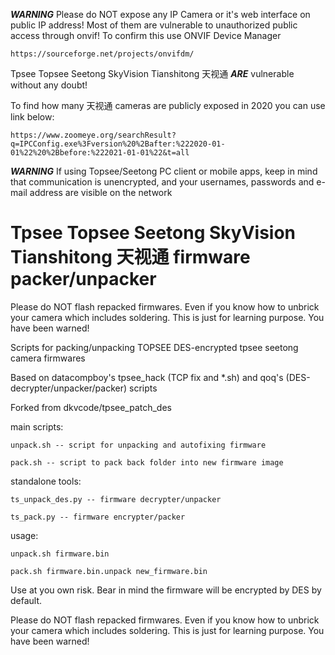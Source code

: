 ***WARNING***
Please do NOT expose any IP Camera or it's web interface on public IP address! Most of them are vulnerable to unauthorized public access through onvif!
To confirm this use ONVIF Device Manager

	https://sourceforge.net/projects/onvifdm/

Tpsee Topsee Seetong SkyVision Tianshitong 天视通 ***ARE*** vulnerable without any doubt!

To find how many 天视通 cameras are publicly exposed in 2020 you can use link below:

	https://www.zoomeye.org/searchResult?q=IPCConfig.exe%3Fversion%20%2Bafter:%222020-01-01%22%20%2Bbefore:%222021-01-01%22&t=all

***WARNING*** If using Topsee/Seetong PC client or mobile apps, keep in mind that communication is unencrypted, and your usernames, passwords and e-mail address are visible on the network



# Tpsee Topsee Seetong SkyVision Tianshitong 天视通 firmware packer/unpacker

Please do NOT flash repacked firmwares. Even if you know how to unbrick your camera which includes soldering. This is just for learning purpose. You have been warned!

Scripts for packing/unpacking TOPSEE DES-encrypted tpsee seetong camera firmwares

Based on datacompboy's tpsee_hack (TCP fix and *.sh) and qoq's (DES-decrypter/unpacker/packer) scripts

Forked from dkvcode/tpsee_patch_des

main scripts:

	unpack.sh -- script for unpacking and autofixing firmware
	
	pack.sh -- script to pack back folder into new firmware image

standalone tools:

	ts_unpack_des.py -- firmware decrypter/unpacker
	
	ts_pack.py -- firmware encrypter/packer

usage: 

	unpack.sh firmware.bin
	
	pack.sh firmware.bin.unpack new_firmware.bin
	

Use at you own risk. Bear in mind the firmware will be encrypted by DES by default.

Please do NOT flash repacked firmwares. Even if you know how to unbrick your camera which includes soldering. This is just for learning purpose. You have been warned!
